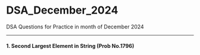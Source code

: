 # DSA_December_2024
DSA Questions for Practice in month of December 2024
<hr>

#### 1. Second Largest Element in String (Prob No.1796)

